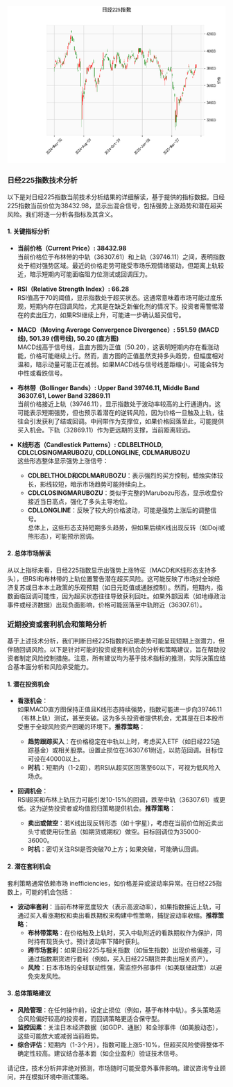 ![图](N225.png)

### 日经225指数技术分析

以下是对日经225指数当前技术分析结果的详细解读，基于提供的指标数据。日经225指数当前价位为38432.98，显示出混合信号，包括强势上涨趋势和潜在超买风险。我们将逐一分析各指标及其含义。

#### 1. 关键指标分析
- **当前价格（Current Price）: 38432.98**  
  当前价格位于布林带的中轨（36307.61）和上轨（39746.11）之间，表明指数处于相对强势区域。最近的价格走势可能受市场乐观情绪驱动，但距离上轨较近，暗示短期内可能面临阻力位测试或回调压力。

- **RSI（Relative Strength Index）: 66.28**  
  RSI值高于70的阈值，显示指数处于超买状态。这通常意味着市场可能过度乐观，短期内存在回调风险，尤其是在缺乏新催化剂的情况下。投资者需警惕潜在的卖出压力，如果RSI继续上升，可能进一步确认超买信号。

- **MACD（Moving Average Convergence Divergence）: 551.59 (MACD线), 501.39 (信号线), 50.20 (直方图)**  
  MACD线高于信号线，且直方图为正值（50.20），这表明短期内存在看涨动能，价格可能继续上行。然而，直方图的正值虽然支持多头趋势，但幅度相对温和，暗示动量可能正在减弱。如果MACD线与信号线差距缩小，可能会转为中性或看跌信号。

- **布林带（Bollinger Bands）: Upper Band 39746.11, Middle Band 36307.61, Lower Band 32869.11**  
  当前价格接近上轨（39746.11），显示指数处于波动率较高的上行通道内。这可能表示短期强势，但也预示着潜在的逆转风险，因为价格一旦触及上轨，往往会引发获利了结或回调。中间带作为支撑位，如果价格回落至此，可能提供买入机会。下轨（32869.11）作为更远期的支撑，当前距离较远。

- **K线形态（Candlestick Patterns）: CDLBELTHOLD, CDLCLOSINGMARUBOZU, CDLLONGLINE, CDLMARUBOZU**  
  这些形态整体显示强势上涨信号：  
  - **CDLBELTHOLD和CDLMARUBOZU**：表示强烈的买方控制，蜡烛实体较长，影线较短，暗示市场趋势可能持续向上。  
  - **CDLCLOSINGMARUBOZU**：类似于完整的Marubozu形态，显示收盘价接近当日高点，强化了多头主导地位。  
  - **CDLLONGLINE**：反映了较大的价格波动，可能是强势上涨后的调整信号。  
  总体上，这些形态支持短期多头趋势，但如果后续K线出现反转（如Doji或熊形态），可能预示回调。

#### 2. 总体市场解读
从以上指标来看，日经225指数显示出强势上涨特征（MACD和K线形态支持多头），但RSI和布林带的上轨位置警告潜在超买风险。这可能反映了市场对全球经济复苏或日本本土政策的乐观预期（如日元贬值或通胀控制）。然而，短期内，指数面临回调可能性，因为超买状态往往导致获利回吐。如果外部因素（如地缘政治事件或经济数据）出现负面影响，价格可能回落至中轨附近（36307.61）。

### 近期投资或套利机会和策略分析

基于上述技术分析，我们判断日经225指数的近期走势可能呈现短期上涨潜力，但伴随回调风险。以下是针对可能的投资或套利机会的分析和策略建议，旨在帮助投资者制定风险控制措施。注意，所有建议均为基于技术指标的推测，实际决策应结合基本面分析和风险承受能力。

#### 1. 潜在投资机会
- **看涨机会**：  
  如果MACD直方图保持正值且K线形态持续强势，指数可能进一步向39746.11（布林上轨）测试，甚至突破。这为多头投资者提供机会，尤其是在日本股市受惠于全球风险资产回暖的环境下。**推荐策略**：  
  - **趋势跟踪买入**：在价格稳定在中轨以上时，考虑买入ETF（如日经225追踪基金）或相关股票。设置止损位在36307.61附近，以防范回调。目标位可设在40000以上。  
  - **时机**：短期内（1-2周），若RSI从超买区回落至60以下，可视为低风险入场点。

- **回调机会**：  
  RSI超买和布林上轨压力可能引发10-15%的回调，跌至中轨（36307.61）或更低。这为逆势投资者或均值回归策略提供机会。**推荐策略**：  
  - **卖出或做空**：若K线出现反转形态（如十字星），考虑在当前价位附近卖出头寸或使用衍生品（如期货或期权）做空。目标回调位为35000-36000。  
  - **时机**：密切关注RSI是否突破70上方；如果突破，可能确认回调。

#### 2. 潜在套利机会
套利策略通常依赖市场 inefficiencies，如价格差异或波动率异常。在日经225指数上，可能的机会包括：
- **波动率套利**：当前布林带宽度较大（表示高波动率），如果指数接近上轨，可通过买入看涨期权和卖出看跌期权来构建中性策略，捕捉波动率收缩。**推荐策略**：  
  - **布林带策略**：在价格触及上轨时，买入中轨附近的看跌期权作为保护，同时持有现货头寸。预计波动率下降时获利。  
  - **跨市场套利**：如果日经225与相关指数（如恒生指数）出现价格偏差，可通过指数期货进行套利（例如，买入日经225期货并卖出相关资产）。  
  - **风险**：日本市场的全球联动性强，需监控外部事件（如美联储政策）以避免突发风险。

#### 3. 总体策略建议
- **风险管理**：在任何操作前，设定止损位（例如，基于布林中轨）。多头策略适合风险偏好较高的投资者，而回调策略更适合保守型。  
- **监控因素**：关注日本经济数据（如GDP、通胀）和全球事件（如美股动态），这些可能放大或减弱当前趋势。  
- **综合评估**：短期内（1-3个月），指数可能上涨5-10%，但超买风险使得整体不确定性较高。建议结合基本面（如企业盈利）验证技术信号。

请记住，技术分析并非绝对预测，市场随时可能受意外事件影响。建议咨询专业顾问，并在模拟环境中测试策略。